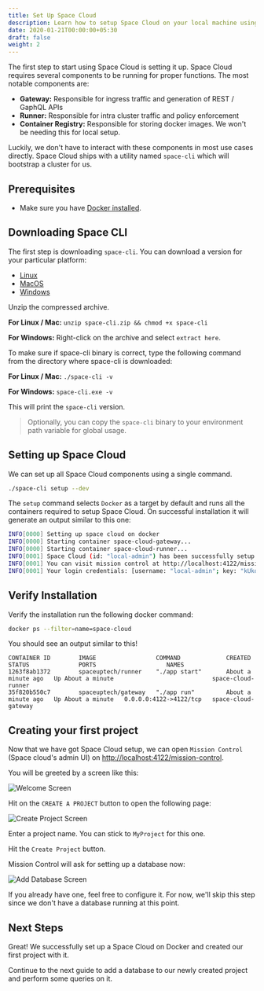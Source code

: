 ```yaml
---
title: Set Up Space Cloud
description: Learn how to setup Space Cloud on your local machine using docker
date: 2020-01-21T00:00:00+05:30
draft: false
weight: 2
---
```


The first step to start using Space Cloud is setting it up. Space Cloud requires several components to be running for proper functions. The most notable components are:

- **Gateway:** Responsible for ingress traffic and generation of REST / GaphQL APIs
- **Runner:** Responsible for intra cluster traffic and policy enforcement
- **Container Registry:** Responsible for storing docker images. We won't be needing this for local setup.

Luckily, we don't have to interact with these components in most use cases directly. Space Cloud ships with a utility named `space-cli` which will bootstrap a cluster for us.

## Prerequisites

- Make sure you have [Docker installed](https://docs.docker.com/install/).

## Downloading Space CLI

The first step is downloading `space-cli`. You can download a version for your particular platform:

- [Linux](https://spaceuptech.com/downloads/linux/space-cli.zip)
- [MacOS](https://spaceuptech.com/downloads/darwin/space-cli.zip)
- [Windows](https://spaceuptech.com/downloads/windows/space-cli.zip)

Unzip the compressed archive.

**For Linux / Mac:** `unzip space-cli.zip && chmod +x space-cli`

**For Windows:** Right-click on the archive and select `extract here`.

To make sure if space-cli binary is correct, type the following command from the directory where space-cli is downloaded:

**For Linux / Mac:** `./space-cli -v`

**For Windows:** `space-cli.exe -v`

This will print the `space-cli` version.

> Optionally, you can copy the `space-cli` binary to your environment path variable for global usage.

## Setting up Space Cloud

We can set up all Space Cloud components using a single command.

```bash
./space-cli setup --dev
```

The `setup` command selects `Docker` as a target by default and runs all the containers required to setup Space Cloud. On successful installation it will generate an output similar to this one:

```bash
INFO[0000] Setting up space cloud on docker
INFO[0000] Starting container space-cloud-gateway...
INFO[0000] Starting container space-cloud-runner...
INFO[0001] Space Cloud (id: "local-admin") has been successfully setup! :D
INFO[0001] You can visit mission control at http://localhost:4122/mission-control
INFO[0001] Your login credentials: [username: "local-admin"; key: "kUkqBffI1ISR"]
```

<!-- > **Note:** You can learn more about the `space-cli setup` command from [here]() link to the docs. -->

## Verify Installation

Verify the installation run the following docker command:

```bash
docker ps --filter=name=space-cloud
```

You should see an output similar to this!

```
CONTAINER ID        IMAGE                 COMMAND             CREATED              STATUS              PORTS                    NAMES
1263f8ab1372        spaceuptech/runner    "./app start"       About a minute ago   Up About a minute                            space-cloud-runner
35f820b550c7        spaceuptech/gateway   "./app run"         About a minute ago   Up About a minute   0.0.0.0:4122->4122/tcp   space-cloud-gateway
```

## Creating your first project

Now that we have got Space Cloud setup, we can open `Mission Control` (Space cloud's admin UI) on [http://localhost:4122/mission-control](http://localhost:4122/mission-control).

You will be greeted by a screen like this:

![Welcome Screen](/images/screenshots/welcome.png)

Hit on the `CREATE A PROJECT` button to open the following page:

![Create Project Screen](/images/screenshots/create-project.png)

Enter a project name. You can stick to `MyProject` for this one.

Hit the `Create Project` button.

Mission Control will ask for setting up a database now:

![Add Database Screen](/images/screenshots/create-project-add-database-step.png)

If you already have one, feel free to configure it. For now, we'll skip this step since we don't have a database running at this point.

## Next Steps

Great! We successfully set up a Space Cloud on Docker and created our first project with it.

Continue to the next guide to add a database to our newly created project and perform some queries on it.